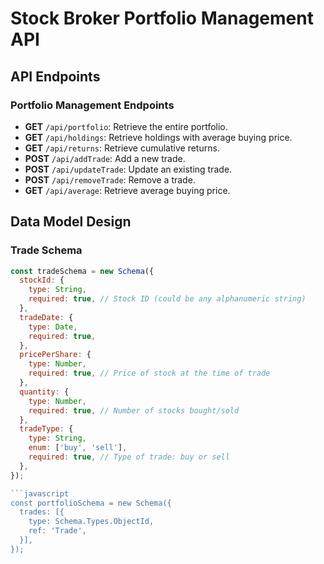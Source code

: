 # Stock Broker Portfolio Management API

## API Endpoints

### Portfolio Management Endpoints

- **GET** `/api/portfolio`: Retrieve the entire portfolio.
- **GET** `/api/holdings`: Retrieve holdings with average buying price.
- **GET** `/api/returns`: Retrieve cumulative returns.
- **POST** `/api/addTrade`: Add a new trade.
- **POST** `/api/updateTrade`: Update an existing trade.
- **POST** `/api/removeTrade`: Remove a trade.
- **GET** `/api/average`: Retrieve average buying price.

## Data Model Design

### Trade Schema

```javascript
const tradeSchema = new Schema({
  stockId: {
    type: String,
    required: true, // Stock ID (could be any alphanumeric string)
  },
  tradeDate: {
    type: Date,
    required: true,
  },
  pricePerShare: {
    type: Number,
    required: true, // Price of stock at the time of trade
  },
  quantity: {
    type: Number,
    required: true, // Number of stocks bought/sold
  },
  tradeType: {
    type: String,
    enum: ['buy', 'sell'],
    required: true, // Type of trade: buy or sell
  },
});

```javascript
const portfolioSchema = new Schema({
  trades: [{
    type: Schema.Types.ObjectId,
    ref: 'Trade',
  }],
});





